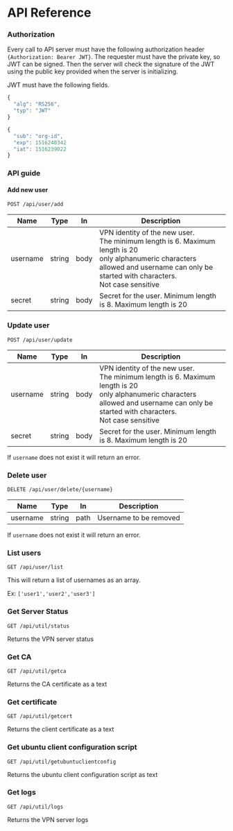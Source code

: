 # API Reference

### Authorization

Every call to API server must have the following authorization header  `{Authorization: Bearer JWT}`. The requester must have the private key, so JWT can be signed. Then the server will check the signature of the JWT using the public key provided when the server is initializing.

JWT must have the following fields.
```js
{
  "alg": "RS256",
  "typ": "JWT"
}

{
  "sub": "org-id",
  "exp": 1516240342
  "iat": 1516239022
}
```
### API guide

#### Add new user

`POST /api/user/add`

| Name     | Type   | In   | Description                                                                                                                                                                                     |
|----------|--------|------|-------------------------------------------------------------------------------------------------------------------------------------------------------------------------------------------------|
| username | string | body | VPN identity of the new user. <br>The minimum length is 6. Maximum length is 20<br>only alphanumeric characters allowed and username can only be started with characters.<br>Not case sensitive |
| secret   | string | body | Secret for the user. Minimum length is 8. Maximum length is 20                                                                                                                                  |


### Update user

`POST /api/user/update`

| Name     | Type   | In   | Description                                                                                                                                                                                     |
|----------|--------|------|-------------------------------------------------------------------------------------------------------------------------------------------------------------------------------------------------|
| username | string | body | VPN identity of the new user. <br>The minimum length is 6. Maximum length is 20<br>only alphanumeric characters allowed and username can only be started with characters.<br>Not case sensitive |
| secret   | string | body | Secret for the user. Minimum length is 8. Maximum length is 20                                                                                                                                  |

If `username` does not exist it will return an error.

### Delete user

`DELETE /api/user/delete/{username}`

| Name     | Type   | In   | Description            |
|----------|--------|------|------------------------|
| username | string | path | Username to be removed |

If `username` does not exist it will return an error.

### List users

`GET /api/user/list`

This will return a list of usernames as an array.

Ex: `['user1','user2','user3']`

### Get Server Status

`GET /api/util/status`

Returns the VPN server status

### Get CA

`GET /api/util/getca`

Returns the CA certificate as a text

### Get certificate

`GET /api/util/getcert`

Returns the client certificate as a text


### Get ubuntu client configuration script

`GET /api/util/getubuntuclientconfig`

Returns the ubuntu client configuration script as text

### Get logs

`GET /api/util/logs`

Returns the VPN server logs



